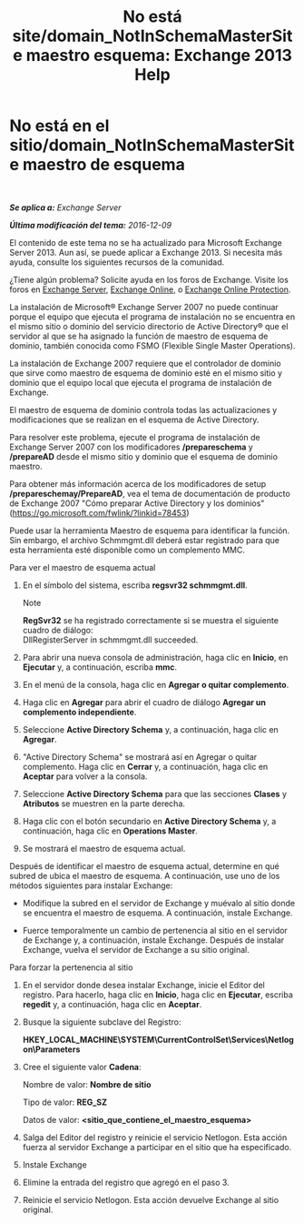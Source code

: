 ﻿---
title: 'No está site/domain_NotInSchemaMasterSite maestro esquema: Exchange 2013 Help'
TOCTitle: No está en el sitio/domain_NotInSchemaMasterSite maestro de esquema
ms:assetid: 3aafd22a-d0f0-4120-a325-886fb2eb43ef
ms:mtpsurl: https://technet.microsoft.com/es-es/library/ms.exch.setupreadiness.notinschemamastersite(v=EXCHG.150)
ms:contentKeyID: 48268018
ms.date: 05/22/2018
mtps_version: v=EXCHG.150
ms.translationtype: MT
---

# No está en el sitio/domain\_NotInSchemaMasterSite maestro de esquema

 

_**Se aplica a:** Exchange Server_

_**Última modificación del tema:** 2016-12-09_

El contenido de este tema no se ha actualizado para Microsoft Exchange Server 2013. Aun así, se puede aplicar a Exchange 2013. Si necesita más ayuda, consulte los siguientes recursos de la comunidad.

¿Tiene algún problema? Solicite ayuda en los foros de Exchange. Visite los foros en [Exchange Server](https://go.microsoft.com/fwlink/p/?linkid=60612), [Exchange Online](https://go.microsoft.com/fwlink/p/?linkid=267542), o [Exchange Online Protection](https://go.microsoft.com/fwlink/p/?linkid=285351).

La instalación de Microsoft® Exchange Server 2007 no puede continuar porque el equipo que ejecuta el programa de instalación no se encuentra en el mismo sitio o dominio del servicio directorio de Active Directory® que el servidor al que se ha asignado la función de maestro de esquema de dominio, también conocida como FSMO (Flexible Single Master Operations).

La instalación de Exchange 2007 requiere que el controlador de dominio que sirve como maestro de esquema de dominio esté en el mismo sitio y dominio que el equipo local que ejecuta el programa de instalación de Exchange.

El maestro de esquema de dominio controla todas las actualizaciones y modificaciones que se realizan en el esquema de Active Directory.

Para resolver este problema, ejecute el programa de instalación de Exchange Server 2007 con los modificadores **/prepareschema** y **/prepareAD** desde el mismo sitio y dominio que el esquema de dominio maestro.

Para obtener más información acerca de los modificadores de setup **/prepareschemay/PrepareAD**, vea el tema de documentación de producto de Exchange 2007 "Cómo preparar Active Directory y los dominios" (<https://go.microsoft.com/fwlink/?linkid=78453>)

Puede usar la herramienta Maestro de esquema para identificar la función. Sin embargo, el archivo Schmmgmt.dll deberá estar registrado para que esta herramienta esté disponible como un complemento MMC.

Para ver el maestro de esquema actual

1.  En el símbolo del sistema, escriba **regsvr32 schmmgmt.dll**.
    

    > [!NOTE]
    > <STRONG>RegSvr32</STRONG> se ha registrado correctamente si se muestra el siguiente cuadro de diálogo:<BR>DllRegisterServer in schmmgmt.dll succeeded.



2.  Para abrir una nueva consola de administración, haga clic en **Inicio**, en **Ejecutar** y, a continuación, escriba **mmc**.

3.  En el menú de la consola, haga clic en **Agregar o quitar complemento**.

4.  Haga clic en **Agregar** para abrir el cuadro de diálogo **Agregar un complemento independiente**.

5.  Seleccione **Active Directory Schema** y, a continuación, haga clic en **Agregar**.

6.  "Active Directory Schema" se mostrará así en Agregar o quitar complemento. Haga clic en **Cerrar** y, a continuación, haga clic en **Aceptar** para volver a la consola.

7.  Seleccione **Active Directory Schema** para que las secciones **Clases** y **Atributos** se muestren en la parte derecha.

8.  Haga clic con el botón secundario en **Active Directory Schema** y, a continuación, haga clic en **Operations Master**.

9.  Se mostrará el maestro de esquema actual.

Después de identificar el maestro de esquema actual, determine en qué subred de ubica el maestro de esquema. A continuación, use uno de los métodos siguientes para instalar Exchange:

  - Modifique la subred en el servidor de Exchange y muévalo al sitio donde se encuentra el maestro de esquema. A continuación, instale Exchange.

  - Fuerce temporalmente un cambio de pertenencia al sitio en el servidor de Exchange y, a continuación, instale Exchange. Después de instalar Exchange, vuelva el servidor de Exchange a su sitio original.

Para forzar la pertenencia al sitio

1.  En el servidor donde desea instalar Exchange, inicie el Editor del registro. Para hacerlo, haga clic en **Inicio**, haga clic en **Ejecutar**, escriba **regedit** y, a continuación, haga clic en **Aceptar**.

2.  Busque la siguiente subclave del Registro:
    
    **HKEY\_LOCAL\_MACHINE\\SYSTEM\\CurrentControlSet\\Services\\Netlogon\\Parameters**

3.  Cree el siguiente valor **Cadena**:
    
    Nombre de valor: **Nombre de sitio**
    
    Tipo de valor: **REG\_SZ**
    
    Datos de valor: **\<sitio\_que\_contiene\_el\_maestro\_esquema\>**

4.  Salga del Editor del registro y reinicie el servicio Netlogon. Esta acción fuerza al servidor Exchange a participar en el sitio que ha especificado.

5.  Instale Exchange

6.  Elimine la entrada del registro que agregó en el paso 3.

7.  Reinicie el servicio Netlogon. Esta acción devuelve Exchange al sitio original.

